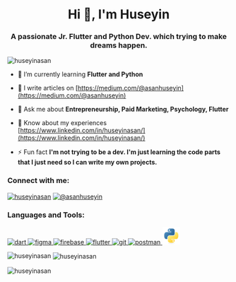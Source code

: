 <h1 align="center">Hi 👋, I'm Huseyin</h1>
<h3 align="center">A passionate Jr. Flutter and Python Dev. which trying to make dreams happen.</h3>

<p align="left"> <img src="https://komarev.com/ghpvc/?username=huseyinasan&label=Profile%20views&color=0e75b6&style=flat" alt="huseyinasan" /> </p>

- 🌱 I’m currently learning **Flutter and Python**

- 📝 I write articles on [https://medium.com/@asanhuseyin](https://medium.com/@asanhuseyin)

- 💬 Ask me about **Entrepreneurship, Paid Marketing, Psychology, Flutter**

- 📄 Know about my experiences [https://www.linkedin.com/in/huseyinasan/](https://www.linkedin.com/in/huseyinasan/)

- ⚡ Fun fact **I'm not trying to be a dev. I'm just learning the code parts that I just need so I can write my own projects.**

<h3 align="left">Connect with me:</h3>
<p align="left">
<a href="https://linkedin.com/in/huseyinasan" target="blank"><img align="center" src="https://raw.githubusercontent.com/rahuldkjain/github-profile-readme-generator/master/src/images/icons/Social/linked-in-alt.svg" alt="huseyinasan" height="30" width="40" /></a>
<a href="https://medium.com/@asanhuseyin" target="blank"><img align="center" src="https://raw.githubusercontent.com/rahuldkjain/github-profile-readme-generator/master/src/images/icons/Social/medium.svg" alt="@asanhuseyin" height="30" width="40" /></a>
</p>

<h3 align="left">Languages and Tools:</h3>
<p align="left"> <a href="https://dart.dev" target="_blank" rel="noreferrer"> <img src="https://www.vectorlogo.zone/logos/dartlang/dartlang-icon.svg" alt="dart" width="40" height="40"/> </a> <a href="https://www.figma.com/" target="_blank" rel="noreferrer"> <img src="https://www.vectorlogo.zone/logos/figma/figma-icon.svg" alt="figma" width="40" height="40"/> </a> <a href="https://firebase.google.com/" target="_blank" rel="noreferrer"> <img src="https://www.vectorlogo.zone/logos/firebase/firebase-icon.svg" alt="firebase" width="40" height="40"/> </a> <a href="https://flutter.dev" target="_blank" rel="noreferrer"> <img src="https://www.vectorlogo.zone/logos/flutterio/flutterio-icon.svg" alt="flutter" width="40" height="40"/> </a> <a href="https://git-scm.com/" target="_blank" rel="noreferrer"> <img src="https://www.vectorlogo.zone/logos/git-scm/git-scm-icon.svg" alt="git" width="40" height="40"/> </a> <a href="https://postman.com" target="_blank" rel="noreferrer"> <img src="https://www.vectorlogo.zone/logos/getpostman/getpostman-icon.svg" alt="postman" width="40" height="40"/> </a> <a href="https://www.python.org" target="_blank" rel="noreferrer"> <img src="https://raw.githubusercontent.com/devicons/devicon/master/icons/python/python-original.svg" alt="python" width="40" height="40"/> </a> </p>

<p><img align="left" src="https://github-readme-stats.vercel.app/api/top-langs?username=huseyinasan&show_icons=true&theme=dark&locale=en&layout=compact" alt="huseyinasan" /></p>

<p>&nbsp;<img align="center" src="https://github-readme-stats.vercel.app/api?username=huseyinasan&show_icons=true&theme=dark&locale=en" alt="huseyinasan" /></p>

<p><img align="center" src="https://github-readme-streak-stats.herokuapp.com/?user=huseyinasan&theme=dark" alt="huseyinasan" /></p>
